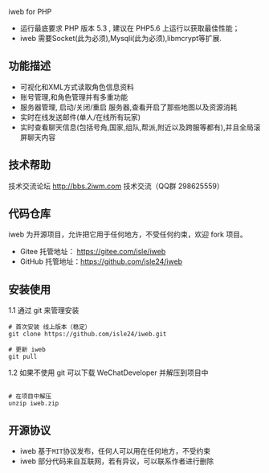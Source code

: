 iweb for PHP

* 运行最底要求 PHP 版本 5.3 , 建议在 PHP5.6 上运行以获取最佳性能；
* iweb 需要Socket(此为必须),Mysqli(此为必须),libmcrypt等扩展.

功能描述
----
* 可视化和XML方式读取角色信息资料
* 账号管理,和角色管理并有多重功能
* 服务器管理, 启动/关闭/重启 服务器,查看开启了那些地图以及资源消耗
* 实时在线发送邮件(单人/在线所有玩家)
* 实时查看聊天信息(包括号角,国家,组队,帮派,附近以及跨服等都有),并且全局滚屏聊天内容

技术帮助
----
技术交流论坛 http://bbs.2iwm.com
技术交流（QQ群 298625559）


代码仓库
----
iweb 为开源项目，允许把它用于任何地方，不受任何约束，欢迎 fork 项目。
* Gitee 托管地址： https://gitee.com/isle/iweb
* GitHub 托管地址：https://github.com/isle24/iweb


安装使用
----
1.1 通过 git 来管理安装
```shell
# 首次安装 线上版本（稳定）
git clone https://github.com/isle24/iweb.git

# 更新 iweb
git pull
```

1.2 如果不使用 git 可以下载 WeChatDeveloper 并解压到项目中
```shell

# 在项目中解压
unzip iweb.zip

```


开源协议
----
* iweb 基于`MIT`协议发布，任何人可以用在任何地方，不受约束
* iweb 部分代码来自互联网，若有异议，可以联系作者进行删除



